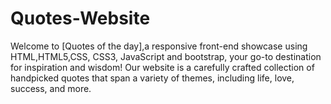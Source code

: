# Quotes-Website
Welcome to [Quotes of the day],a responsive front-end showcase using HTML,HTML5,CSS, CSS3,  JavaScript and bootstrap, your go-to destination for inspiration and wisdom! Our website is a carefully crafted collection of handpicked quotes that span a variety of themes, including life, love, success, and more.
